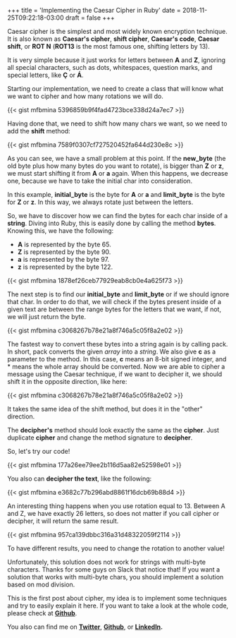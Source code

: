 +++
title = 'Implementing the Caesar Cipher in Ruby'
date = 2018-11-25T09:22:18-03:00
draft = false
+++

Caesar cipher is the simplest and most widely known encryption technique. It is also known as **Caesar's cipher**, **shift cipher**, **Caesar's code**, **Caesar shift**, or **ROT N** (**ROT13** is the most famous one, shifting letters by 13).

It is very simple because it just works for letters between **A** and **Z**, ignoring all special characters, such as dots, whitespaces, question marks, and special letters, like **Ç** or **Á**.

Starting our implementation, we need to create a class that will know what we want to cipher and how many rotations we will do.

{{< gist mfbmina 5396859b9f4fad4723bce338d24a7ec7 >}}

Having done that, we need to shift how many chars we want, so we need to add the **shift** method:

{{< gist mfbmina 7589f0307cf727520452fa644d230e8c >}}

As you can see, we have a small problem at this point. If the **new_byte** (the old byte plus how many bytes do you want to rotate), is bigger than **Z** or **z**, we must start shifting it from **A** or **a** again. When this happens, we decrease one, because we have to take the initial char into consideration.

In this example, **initial_byte** is the byte for **A** or **a** and **limit_byte** is the byte for **Z** or **z**. In this way, we always rotate just between the letters.

So, we have to discover how we can find the bytes for each char inside of a **string**. Diving into Ruby, this is easily done by calling the method **bytes**. Knowing this, we have the following:
* **A** is represented by the byte 65.
* **Z** is represented by the byte 90.
* **a** is represented by the byte 97.
* **z** is represented by the byte 122.

{{< gist mfbmina 1878ef26ceb77929eab8cb0e4a625f73 >}}

The next step is to find our **initial_byte** and **limit_byte** or if we should ignore that char. In order to do that, we will check if the bytes present inside of a given text are between the range bytes for the letters that we want, if not, we will just return the byte.

{{< gist mfbmina c3068267b78e21a8f746a5c05f8a2e02 >}}

The fastest way to convert these bytes into a string again is by calling pack. In short, pack converts the given *array* into a *string*. We also give **c** as a parameter to the method. In this case, **c** means an 8-bit signed integer, and * means the whole array should be converted.
Now we are able to cipher a message using the Caesar technique, if we want to decipher it, we should shift it in the opposite direction, like here:

{{< gist mfbmina c3068267b78e21a8f746a5c05f8a2e02 >}}

It takes the same idea of the shift method, but does it in the "other" direction.

The **decipher's** method should look exactly the same as the **cipher**. Just duplicate **cipher** and change the method signature to **decipher**.

So, let's try our code!

{{< gist mfbmina 177a26ee79ee2b116d5aa82e52598e01 >}}

You also can **decipher the text**, like the following:

{{< gist mfbmina e3682c77b296abd8861f16dcb69b88d4 >}}

An interesting thing happens when you use rotation equal to 13. Between A and Z, we have exactly 26 letters, so does not matter if you call cipher or decipher, it will return the same result.

{{< gist mfbmina 957ca139dbbc316a31d48322059f2114 >}}

To have different results, you need to change the rotation to another value!

Unfortunately, this solution does not work for strings with multi-byte characters. Thanks for some guys on Slack that notice that! If you want a solution that works with multi-byte chars, you should implement a solution based on mod division.

This is the first post about cipher, my idea is to implement some techniques and try to easily explain it here. If you want to take a look at the whole code, please check at **[Github](https://github.com/mfbmina/cipher_studies/blob/master/caeser.rb)**.

You also can find me on **[Twitter](https://twitter.com/mfbmina)**, **[Github](https://github.com/mfbmina)**, or **[LinkedIn](https://www.linkedin.com/in/mfbmina/).**
